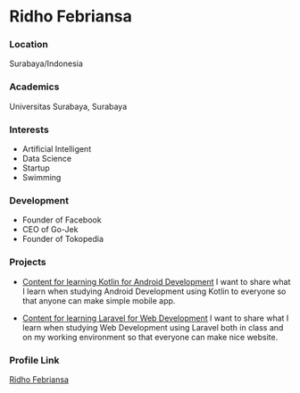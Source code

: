 # Ridho Febriansa

### Location

Surabaya/Indonesia

### Academics

Universitas Surabaya, Surabaya

### Interests

- Artificial Intelligent
- Data Science
- Startup
- Swimming

### Development

- Founder of Facebook
- CEO of Go-Jek
- Founder of Tokopedia

### Projects

- [Content for learning Kotlin for Android Development](https://github.com/ridhof/Programming-Language) I want to share what I learn when studying Android Development using Kotlin to everyone so that anyone can make simple mobile app.

- [Content for learning Laravel for Web Development](https://github.com/ridhof/Belajar-Laravel) I want to share what I learn when studying Web Development using Laravel both in class and on my working environment so that everyone can make nice website.

### Profile Link

[Ridho Febriansa](https://github.com/ridhof)